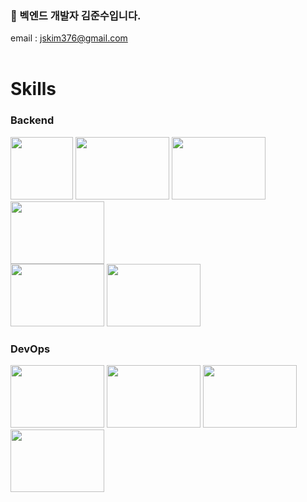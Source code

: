 ### 🌱 벡엔드 개발자 김준수입니다.
email : jskim376@gmail.com
<br>
<br>
# Skills
### Backend
<img src="https://github.com/padomay1352/padomay1352/assets/19688616/c11094ca-3c87-44ba-9803-479add07faef" width="100" height="100">
<img src="https://github.com/padomay1352/padomay1352/assets/19688616/5ff9c053-088e-4d85-ab50-002bd902c5f7" width="150" height="100">
<img src="https://github.com/padomay1352/padomay1352/assets/19688616/455bec5c-c7a6-4a5c-b8f8-3538857f7c64" width="150" height="100">
<br>
<img src="https://github.com/padomay1352/padomay1352/assets/19688616/79f84ee1-1dc1-4cf4-ab18-4a1f146c9886" width="150" height="100">
<br>
<img src="https://github.com/padomay1352/padomay1352/assets/19688616/30a4c3bb-b159-4997-8881-43145099b4f4" width="150" height="100">
<img src="https://github.com/padomay1352/padomay1352/assets/19688616/ec30e598-a4b7-443d-bd19-a88b6f749e1b" width="150" height="100">
<br>

### DevOps
<img src="https://github.com/padomay1352/padomay1352/assets/19688616/4167b75e-7d6c-434d-a162-56aef88e0188" width="150" height="100">
<img src="https://github.com/padomay1352/padomay1352/assets/19688616/1c44c93c-d00b-46c2-87e2-3ba3921f98c1" width="150" height="100">
<img src="https://github.com/padomay1352/padomay1352/assets/19688616/c8376089-85aa-4dad-aa45-3cc7613b5419" width="150" height="100">
<br>
<img src="https://github.com/padomay1352/padomay1352/assets/19688616/3c3923e2-f70f-4a3a-b5a1-c8bcf12510ee" width="150" height="100">
